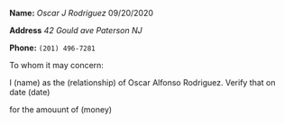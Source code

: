 **Name:** *Oscar J Rodriguez*																												09/20/2020

**Address** *42 Gould ave Paterson NJ*

**Phone:** `(201) 496-7281`

To whom it may concern:

I (name) as the (relationship) of Oscar Alfonso Rodriguez. Verify that on date (date)

for the amouunt of (money)    